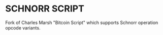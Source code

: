 SCHNORR SCRIPT
==============
Fork of Charles Marsh "Bitcoin Script" which supports Schnorr operation opcode variants.
